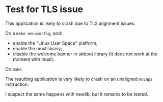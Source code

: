 # Test for TLS issue

This application is likely to crash due to TLS alignment issues.

Do a `make menuconfig`, and:

- enable the "Linux User Space" platform;
- enable the musl library;
- disable the welcome banner in ukboot library (it does not work at the moment
  with musl).

Do `make`.

The resulting application is very likely to crash on an unaligned `movaps`
instruction.

I suspect the same happens with newlib, but it remains to be tested.
